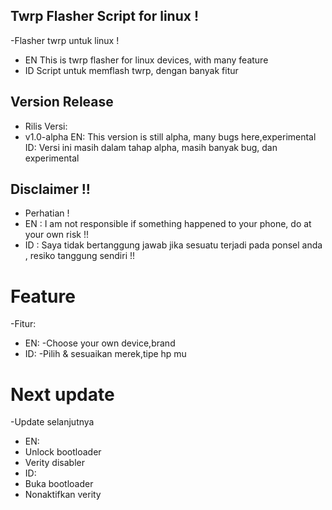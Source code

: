 ## Twrp Flasher Script for linux !
-Flasher twrp untuk linux !
- EN 
This is twrp flasher for linux devices, with many feature
- ID
Script untuk memflash twrp, dengan banyak fitur
## Version Release
- Rilis Versi:
- v1.0-alpha
EN:
This version is still alpha, many bugs here,experimental
ID:
Versi ini masih dalam tahap alpha, masih banyak bug, dan experimental
## Disclaimer !!
- Perhatian !
- EN :
I am not responsible if something happened to your phone, do at your own risk !!
- ID :
Saya tidak bertanggung jawab jika sesuatu terjadi pada ponsel anda , resiko tanggung sendiri !!

# Feature 
-Fitur:
- EN:
-Choose your own device,brand
- ID:
-Pilih & sesuaikan merek,tipe hp mu
# Next update
-Update selanjutnya
- EN:
- Unlock bootloader
- Verity disabler
- ID:
- Buka bootloader
- Nonaktifkan verity


<!-- h3h3h3>

